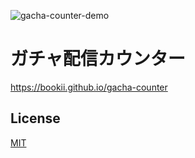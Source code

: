 ![gacha-counter-demo](https://github.com/user-attachments/assets/783bfe53-af5c-40ce-8624-6873ce3c18b4)

# ガチャ配信カウンター
https://bookii.github.io/gacha-counter

## License

[MIT](https://github.com/bookii/gacha-counter/blob/main/LICENSE)
